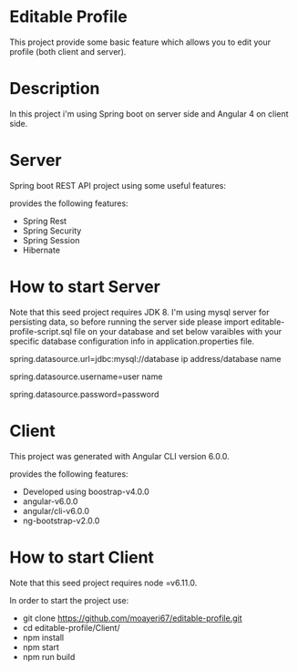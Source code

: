 # Editable Profile
This project provide some basic feature which allows you to edit your profile (both client and server).

# Description
In this project i'm using Spring boot on server side and Angular 4 on client side.

# Server
Spring boot REST API project using some useful features:

provides the following features:

* Spring Rest
* Spring Security
* Spring Session
* Hibernate

# How to start Server
Note that this seed project requires JDK 8.
I'm using mysql server for persisting data, so before running the server side please import editable-profile-script.sql file on your database and set below varaibles with your specific database configuration info in application.properties file.

spring.datasource.url=jdbc:mysql://database ip address/database name

spring.datasource.username=user name

spring.datasource.password=password

# Client
This project was generated with Angular CLI version 6.0.0.

provides the following features:

* Developed using boostrap-v4.0.0
* angular-v6.0.0
* angular/cli-v6.0.0
* ng-bootstrap-v2.0.0

# How to start Client
Note that this seed project requires node =v6.11.0.

In order to start the project use:
* git clone https://github.com/moayeri67/editable-profile.git
* cd editable-profile/Client/
* npm install
* npm start
* npm run build
